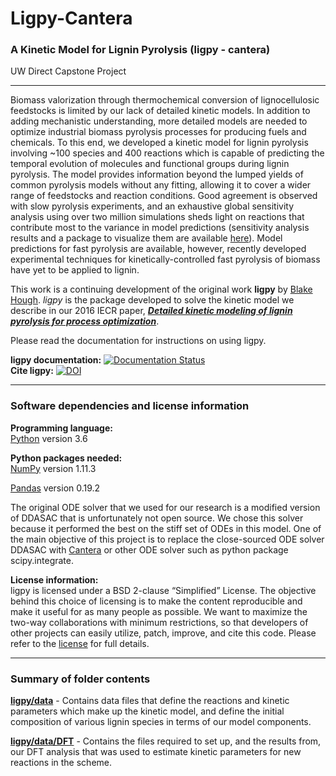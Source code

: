 # Ligpy-Cantera 
### A Kinetic Model for Lignin Pyrolysis (ligpy - cantera)
UW Direct Capstone Project 

------

Biomass valorization through thermochemical conversion of lignocellulosic feedstocks is limited by our lack of detailed kinetic models. In addition to adding mechanistic understanding, more detailed models are needed to optimize industrial biomass pyrolysis processes for producing fuels and chemicals. To this end, we developed a kinetic model for lignin pyrolysis involving ~100 species and 400 reactions which is capable of predicting the temporal evolution of molecules and functional groups during lignin pyrolysis. The model provides information beyond the lumped yields of common pyrolysis models without any fitting, allowing it to cover a wider range of feedstocks and reaction conditions. Good agreement is observed with slow pyrolysis experiments, and an exhaustive global sensitivity analysis using over two million simulations sheds light on reactions that contribute most to the variance in model predictions (sensitivity analysis results and a package to visualize them are available  [here](https://github.com/houghb/savvy)). Model predictions for fast pyrolysis are available, however, recently developed experimental techniques for kinetically-controlled fast pyrolysis of biomass have yet to be applied to lignin.

This work is a continuing development of the original work **ligpy** by [Blake Hough](https://github.com/houghb). *ligpy* is the package developed to solve the kinetic model we describe in our 2016 IECR paper, ***[Detailed kinetic modeling of lignin pyrolysis for process optimization](http://pubs.acs.org/doi/abs/10.1021/acs.iecr.6b02092)***.

Please read the documentation for instructions on using ligpy.

**ligpy documentation:** [![Documentation Status](https://readthedocs.org/projects/ligpy/badge/?version=latest)](http://ligpy.readthedocs.io/en/latest/?badge=latest)  
**Cite ligpy:** [![DOI](https://zenodo.org/badge/doi/10.5281/zenodo.53202.svg)](http://dx.doi.org/10.5281/zenodo.53202)


-------
### Software dependencies and license information

**Programming language:**  
[Python](https://www.python.org) version 3.6

**Python packages needed:**  
[NumPy](http://www.numpy.org) version 1.11.3

[Pandas](http://pandas.pydata.org) version 0.19.2

The original ODE solver that we used for our research is a modified version of DDASAC that is unfortunately not open source. We chose this solver because it performed the best on the stiff set of ODEs in this model. One of the main objective of this project is to replace the close-sourced ODE solver DDASAC with [Cantera](http://www.cantera.org/docs/sphinx/html/index.html) or
other ODE solver such as python package scipy.integrate.

**License information:**   
ligpy is licensed under a BSD 2-clause “Simplified” License. The objective behind this choice of licensing is to make the content reproducible and make it useful for as many people as possible. We want to maximize the two-way collaborations with minimum restrictions, so that developers of other projects can easily utilize, patch, improve, and cite this code. Please refer to the [license](https://github.com/LigninTools/Ligpy-Cantera/blob/master/LICENSE) for full details.

----------
### Summary of folder contents

**[ligpy/data](https://github.com/LigninTools/Ligpy-Cantera/tree/master/data)** - Contains data files that define the reactions and kinetic parameters which make up the kinetic model, and define the initial composition of various lignin species in terms of our model components.

**[ligpy/data/DFT](https://github.com/LigninTools/Ligpy-Cantera/tree/master/data/DFT)** - Contains the files required to set up, and the results from, our DFT analysis that was used to estimate kinetic parameters for new reactions in the scheme.

